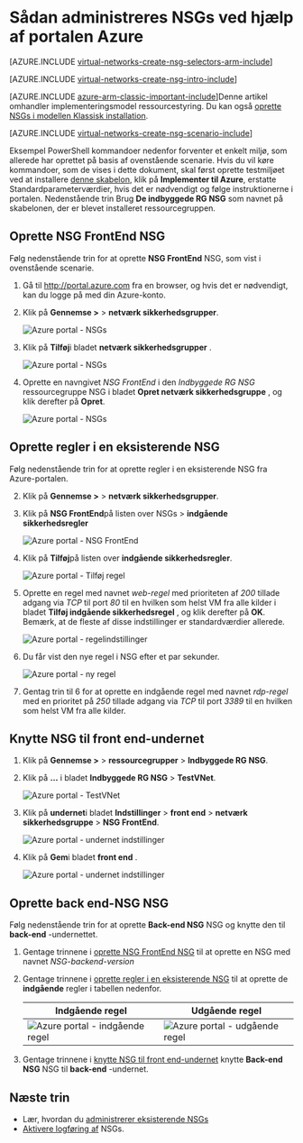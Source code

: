<properties 
   pageTitle="Sådan oprettes NSGs i ARM tilstand ved hjælp af portalen Azure | Microsoft Azure"
   description="Lær, hvordan du opretter og installerer NSGs i ARM ved hjælp af portalen Azure"
   services="virtual-network"
   documentationCenter="na"
   authors="jimdial"
   manager="carmonm"
   editor="tysonn"
   tags="azure-resource-manager"
/>
<tags 
   ms.service="virtual-network"
   ms.devlang="na"
   ms.topic="article"
   ms.tgt_pltfrm="na"
   ms.workload="infrastructure-services"
   ms.date="02/04/2016"
   ms.author="jdial" />

# <a name="how-to-manage-nsgs-using-the-azure-portal"></a>Sådan administreres NSGs ved hjælp af portalen Azure

[AZURE.INCLUDE [virtual-networks-create-nsg-selectors-arm-include](../../includes/virtual-networks-create-nsg-selectors-arm-include.md)]

[AZURE.INCLUDE [virtual-networks-create-nsg-intro-include](../../includes/virtual-networks-create-nsg-intro-include.md)]

[AZURE.INCLUDE [azure-arm-classic-important-include](../../includes/azure-arm-classic-important-include.md)]Denne artikel omhandler implementeringsmodel ressourcestyring. Du kan også [oprette NSGs i modellen Klassisk installation](virtual-networks-create-nsg-classic-ps.md).

[AZURE.INCLUDE [virtual-networks-create-nsg-scenario-include](../../includes/virtual-networks-create-nsg-scenario-include.md)]

Eksempel PowerShell kommandoer nedenfor forventer et enkelt miljø, som allerede har oprettet på basis af ovenstående scenarie. Hvis du vil køre kommandoer, som de vises i dette dokument, skal først oprette testmiljøet ved at installere [denne skabelon](http://github.com/telmosampaio/azure-templates/tree/master/201-IaaS-WebFrontEnd-SQLBackEnd), klik på **Implementer til Azure**, erstatte Standardparameterværdier, hvis det er nødvendigt og følge instruktionerne i portalen. Nedenstående trin Brug **De indbyggede RG NSG** som navnet på skabelonen, der er blevet installeret ressourcegruppen.

## <a name="create-the-nsg-frontend-nsg"></a>Oprette NSG FrontEnd NSG

Følg nedenstående trin for at oprette **NSG FrontEnd** NSG, som vist i ovenstående scenarie.

1. Gå til http://portal.azure.com fra en browser, og hvis det er nødvendigt, kan du logge på med din Azure-konto.
2. Klik på **Gennemse >** > **netværk sikkerhedsgrupper**.

    ![Azure portal - NSGs](./media/virtual-networks-create-nsg-arm-pportal/figure11.png)

3. Klik på **Tilføj**i bladet **netværk sikkerhedsgrupper** .
  
    ![Azure portal - NSGs](./media/virtual-networks-create-nsg-arm-pportal/figure12.png)

4. Oprette en navngivet *NSG FrontEnd* i den *Indbyggede RG NSG* ressourcegruppe NSG i bladet **Opret netværk sikkerhedsgruppe** , og klik derefter på **Opret**.

    ![Azure portal - NSGs](./media/virtual-networks-create-nsg-arm-pportal/figure13.png)

## <a name="create-rules-in-an-existing-nsg"></a>Oprette regler i en eksisterende NSG

Følg nedenstående trin for at oprette regler i en eksisterende NSG fra Azure-portalen.

2. Klik på **Gennemse >** > **netværk sikkerhedsgrupper**.

3. Klik på **NSG FrontEnd**på listen over NSGs > **indgående sikkerhedsregler**

    ![Azure portal - NSG FrontEnd](./media/virtual-networks-create-nsg-arm-pportal/figure2.png)

4. Klik på **Tilføj**på listen over **indgående sikkerhedsregler**.

    ![Azure portal - Tilføj regel](./media/virtual-networks-create-nsg-arm-pportal/figure3.png)

5. Oprette en regel med navnet *web-regel* med prioriteten af *200* tillade adgang via *TCP* til port *80* til en hvilken som helst VM fra alle kilder i bladet **Tilføj indgående sikkerhedsregel** , og klik derefter på **OK**. Bemærk, at de fleste af disse indstillinger er standardværdier allerede.

    ![Azure portal - regelindstillinger](./media/virtual-networks-create-nsg-arm-pportal/figure4.png)

6. Du får vist den nye regel i NSG efter et par sekunder.

    ![Azure portal - ny regel](./media/virtual-networks-create-nsg-arm-pportal/figure5.png)

7. Gentag trin til 6 for at oprette en indgående regel med navnet *rdp-regel* med en prioritet på *250* tillade adgang via *TCP* til port *3389* til en hvilken som helst VM fra alle kilder.

## <a name="associate-the-nsg-to-the-frontend-subnet"></a>Knytte NSG til front end-undernet

1. Klik på **Gennemse >** > **ressourcegrupper** > **Indbyggede RG NSG**.
2. Klik på **…** i bladet **Indbyggede RG NSG**  >  **TestVNet**.

    ![Azure portal - TestVNet](./media/virtual-networks-create-nsg-arm-pportal/figure14.png)

3. Klik på **undernet**i bladet **Indstillinger**  > **front end** > **netværk sikkerhedsgruppe** > **NSG FrontEnd**.

    ![Azure portal - undernet indstillinger](./media/virtual-networks-create-nsg-arm-pportal/figure15.png)

4. Klik på **Gem**i bladet **front end** .

    ![Azure portal - undernet indstillinger](./media/virtual-networks-create-nsg-arm-pportal/figure16.png)

## <a name="create-the-nsg-backend-nsg"></a>Oprette back end-NSG NSG

Følg nedenstående trin for at oprette **Back-end NSG** NSG og knytte den til **back-end** -undernettet.

1. Gentage trinnene i [oprette NSG FrontEnd NSG](#Create-the-NSG-FrontEnd-NSG) til at oprette en NSG med navnet *NSG-backend-version*
2. Gentage trinnene i [oprette regler i en eksisterende NSG](#Create-rules-in-an-existing-NSG) til at oprette de **indgående** regler i tabellen nedenfor.

  	|Indgående regel|Udgående regel|
  	|---|---|
  	|![Azure portal - indgående regel](./media/virtual-networks-create-nsg-arm-pportal/figure17.png)|![Azure portal - udgående regel](./media/virtual-networks-create-nsg-arm-pportal/figure18.png)|

3. Gentage trinnene i [knytte NSG til front end-undernet](#Associate-the-NSG-to-the-FrontEnd-subnet) knytte **Back-end NSG** NSG til **back-end** -undernet.

## <a name="next-steps"></a>Næste trin

- Lær, hvordan du [administrerer eksisterende NSGs](virtual-network-manage-nsg-arm-portal.md)
- [Aktivere logføring af](virtual-network-nsg-manage-log.md) NSGs.